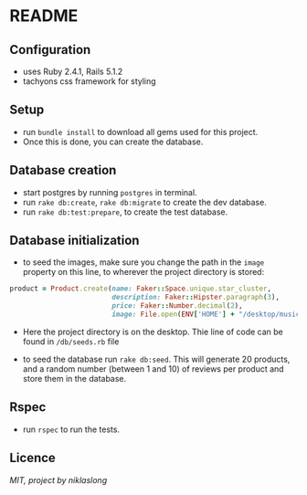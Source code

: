 # README

## Configuration
  * uses Ruby 2.4.1, Rails 5.1.2
  * tachyons css framework for styling

## Setup
  * run `bundle install` to download all gems used for this project.
  * Once this is done, you can create the database.

## Database creation
  * start postgres by running `postgres` in terminal.
  * run `rake db:create`, `rake db:migrate` to create the dev database.
  * run `rake db:test:prepare`, to create the test database.

## Database initialization
  * to seed the images, make sure you change the path in the `image` property on this line, to wherever the project directory is stored: 
  
  ```ruby
  product = Product.create(name: Faker::Space.unique.star_cluster, 
                           description: Faker::Hipster.paragraph(3), 
                           price: Faker::Number.decimal(2), 
                           image: File.open(ENV['HOME'] + "/desktop/music_store/public/seed_images/#{i}.jpg"))
  ``` 
  
  * Here the project directory is on the desktop. Thie line of code can be found in `/db/seeds.rb` file 

  * to seed the database run `rake db:seed`. This will generate 20 products, and a random number (between 1 and 10) of reviews per product and store them in the database.

## Rspec
  * run `rspec` to run the tests.

## Licence
  _MIT, project by niklaslong_